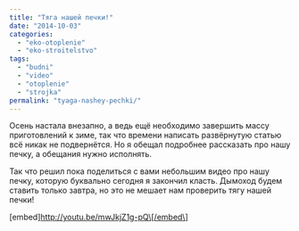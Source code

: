 ```yaml
---
title: "Тяга нашей печки!"
date: "2014-10-03"
categories: 
  - "eko-otoplenie"
  - "eko-stroitelstvo"
tags: 
  - "budni"
  - "video"
  - "otoplenie"
  - "strojka"
permalink: "tyaga-nashey-pechki/"
---
```


Осень настала внезапно, а ведь ещё необходимо завершить массу приготовлений к зиме, так что времени написать развёрнутую статью всё никак не подвернётся. Но я обещал подробнее рассказать про нашу печку, а обещания нужно исполнять.

Так что решил пока поделиться с вами небольшим видео про нашу печку, которую буквально сегодня я закончил класть. Дымоход будем ставить только завтра, но это не мешает нам проверить тягу нашей печки!

\[embed\]http://youtu.be/mwJkjZ1g-pQ\[/embed\]
